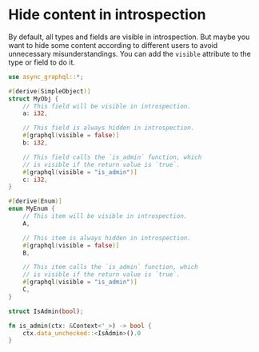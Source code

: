 # Hide content in introspection

By default, all types and fields are visible in introspection. But maybe you want to hide some content according to different users to avoid unnecessary misunderstandings. You can add the `visible` attribute to the type or field to do it.

```rust
use async_graphql::*;

#[derive(SimpleObject)]
struct MyObj {
    // This field will be visible in introspection.
    a: i32,

    // This field is always hidden in introspection.
    #[graphql(visible = false)]
    b: i32,

    // This field calls the `is_admin` function, which 
    // is visible if the return value is `true`.
    #[graphql(visible = "is_admin")]
    c: i32,
}

#[derive(Enum)]
enum MyEnum {
    // This item will be visible in introspection.
    A,

    // This item is always hidden in introspection.
    #[graphql(visible = false)]
    B,

    // This item calls the `is_admin` function, which 
    // is visible if the return value is `true`.
    #[graphql(visible = "is_admin")]
    C,
}

struct IsAdmin(bool);

fn is_admin(ctx: &Context<'_>) -> bool {
    ctx.data_unchecked::<IsAdmin>().0
}

```